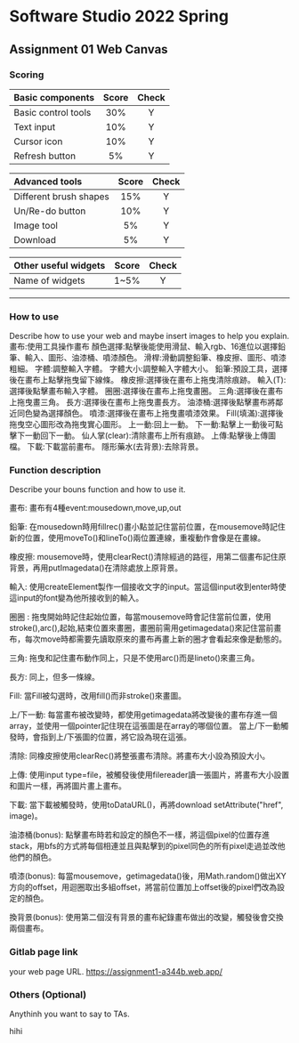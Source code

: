 # Software Studio 2022 Spring
## Assignment 01 Web Canvas

### Scoring

| **Basic components** | **Score** | **Check** |
| :----------------------------------------------- | :-------: | :-------: |
| Basic control tools | 30% | Y |
| Text input | 10% | Y |
| Cursor icon | 10% | Y |
| Refresh button | 5% | Y |

| **Advanced tools** | **Score** | **Check** |
| :----------------------------------------------- | :-------: | :-------: |
| Different brush shapes | 15% | Y |
| Un/Re-do button | 10% | Y |
| Image tool | 5% | Y |
| Download | 5% | Y |

| **Other useful widgets** | **Score** | **Check** |
| :----------------------------------------------- | :-------: | :-------: |
| Name of widgets | 1~5% | Y |

---

### How to use

 Describe how to use your web and maybe insert images to help you explain.
畫布:使用工具操作畫布
顏色選擇:點擊後能使用滑鼠、輸入rgb、16進位以選擇鉛筆、輸入、圖形、油漆桶、噴漆顏色。
滑桿:滑動調整鉛筆、橡皮擦、圖形、噴漆粗細。
字體:調整輸入字體。
字體大小:調整輸入字體大小。
鉛筆:預設工具，選擇後在畫布上點擊拖曳留下線條。
橡皮擦:選擇後在畫布上拖曳清除痕跡。
輸入(T):選擇後點擊畫布輸入字體。
圈圈:選擇後在畫布上拖曳畫圈。
三角:選擇後在畫布上拖曳畫三角。
長方:選擇後在畫布上拖曳畫長方。
油漆桶:選擇後點擊畫布將鄰近同色變為選擇顏色。
噴漆:選擇後在畫布上拖曳畫噴漆效果。
Fill(填滿):選擇後拖曳空心圖形改為拖曳實心圖形。
上一動:回上一動。
下一動:點擊上一動後可點擊下一動回下一動。
仙人掌(clear):清除畫布上所有痕跡。
上傳:點擊後上傳圖檔。
下載:下載當前畫布。
隱形藥水(去背景):去除背景。


### Function description

Describe your bouns function and how to use it.

畫布:
畫布有4種event:mousedown,move,up,out

鉛筆:
在mousedown時用fillrec()畫小點並記住當前位置，在mousemove時記住新的位置，使用moveTo()和lineTo()兩位置連線，重複動作會像是在畫線。

橡皮擦:
mousemove時，使用clearRect()清除經過的路徑，用第二個畫布記住原背景，再用putImagedata()在清除處放上原背景。

輸入:
使用createElement製作一個接收文字的input。當這個input收到enter時使這input的font變為他所接收到的輸入。

圈圈 :
拖曳開始時記住起始位置，每當mousemove時會記住當前位置，使用stroke(),arc(),起始,結束位置來畫圈，畫圈前需用getimagedata()來記住當前畫布，每次move時都需要先讀取原來的畫布再畫上新的圈才會看起來像是動態的。

三角:
拖曳和記住畫布動作同上，只是不使用arc()而是lineto()來畫三角。

長方:
同上，但多一條線。

Fill:
當Fill被勾選時，改用fill()而非stroke()來畫圖。

上/下一動:
每當畫布被改變時，都使用getimagedata將改變後的畫布存進一個array，並使用一個pointer記住現在這張圖是在array的哪個位置。 當上/下一動觸發時，會指到上/下張圖的位置，將它設為現在這張。

清除:
同橡皮擦使用clearRec()將整張畫布清除。將畫布大小設為預設大小。

上傳:
使用input type=file，被觸發後使用filereader讀一張圖片，將畫布大小設置和圖片一樣，再將圖片畫上畫布。

下載:
當下載被觸發時，使用toDataURL()，再將download setAttribute("href", image)。

油漆桶(bonus):
點擊畫布時若和設定的顏色不一樣，將這個pixel的位置存進stack，用bfs的方式將每個相連並且與點擊到的pixel同色的所有pixel走過並改他他們的顏色。

噴漆(bonus):
每當mousemove，getimagedata()後，用Math.random()做出XY方向的offset，用迴圈取出多組offset，將當前位置加上offset後的pixel們改為設定的顏色。

換背景(bonus):
使用第二個沒有背景的畫布紀錄畫布做出的改變，觸發後會交換兩個畫布。


     

### Gitlab page link

 your web page URL.
https://assignment1-a344b.web.app/

### Others (Optional)

 Anythinh you want to say to TAs.
 
hihi
